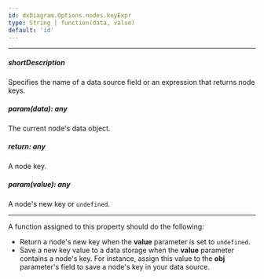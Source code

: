 ```yaml
---
id: dxDiagram.Options.nodes.keyExpr
type: String | function(data, value)
default: 'id'
---
```

---
##### shortDescription
Specifies the name of a data source field or an expression that returns node keys.

##### param(data): any
The current node's data object.

##### return: any
A node key.

##### param(value): any
A node's new key or `undefined`.

---
A function assigned to this property should do the following:

* Return a node's new key when the **value** parameter is set to `undefined`.
* Save a new key value to a data storage when the **value** parameter contains a node's key. For instance, assign this value to the **obj** parameter's field to save a node's key in your data source.